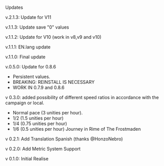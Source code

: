 Updates

v.2.1.3: Update for V11

v.1.1.3: Update save "0" values

v.1.1.2: Update for V10 (work in v8,v9 and v10)

v.1.1.1: EN.lang update

v.1.1.0: Final update

v.0.5.0: Update for 0.8.6

- Persistent values.
- BREAKING: REINSTALL IS NECESSARY
- WORK IN 0.7.9 and 0.8.6

v 0.3.0: added possibility of different speed ratios in accordance with the campaign or local.

- Normal pace (3 unities per hour).
- 1/2 (1.5 unities per hour)
- 1/4 (0.75 unities per hour)
- 1/6 (0.5 unities per hour) Journey in Rime of The Frostmaden

v 0.2.1: Add Translation Spanish (thanks @HonzoNebro)

v 0.2.0: Add Metric System Support

v 0.1.0: Initial Realise
